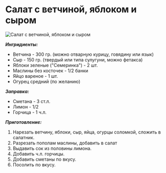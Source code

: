 # Салат с ветчиной, яблоком и сыром
![Салат с ветчиной, яблоком и сыром](/images/Kulinar/Salad/salat_vetchina_yabloko_sir.jpg 'Салат с ветчиной, яблоком и сыром')

***Ингридиенты:***

- Ветчина - 300 гр. (можно отварную курицу, говядину или язык)
- Сыр - 150 гр. (твердый или типа сулугуни, можно фетакса)
- Яблоки зеленые ("Семеринка") - 2 шт.
- Маслины без косточек - 1/2 банки
- Яйцо вареное - 1 шт.
- Огурец средний (по желанию)

***Заправка:***

- Сметана - 3 ст.л.
- Лимон - 1/2
- Горчица - 1 ч.л.

***Приготовление:***

1. Нарезать ветчину, яблоки, сыр, яйца, огурцы соломкой, сложить в салатник.
2. Разрезать пополам маслины, добавить в салат
3. Выдавить сок из половины лимона.
4. Добавить ч.л. горчицы.
5. Добавить сметаны по вкусу.
6. Посолить по вкусу.
